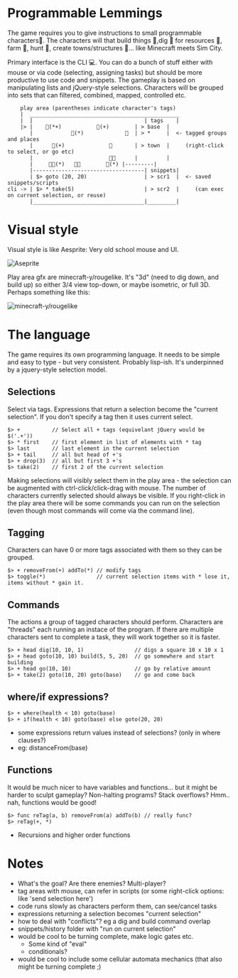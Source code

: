 # Programmable Lemmings

The game requires you to give instructions to small programmable characters🚶. The characters will that build things 🏫,dig 🔨 for resources 💎, farm 🌽, hunt 🍗, create towns/structures 🏤... like Minecraft meets Sim City.

Primary interface is the CLI 💻. You can do a bunch of stuff either with mouse or via code (selecting, assigning tasks) but should be more productive to use code and snippets. The gameplay is based on manipulating lists and jQuery-style selections. Characters will be grouped into sets that can filtered, combined, mapped, controlled etc.

        play area (parentheses indicate character's tags)
        |  _______________________________________________
        |  |                                   | tags    |
        |> |    🚶(*+)           🚶(+)        | > base  |
           |            🚶(*)             🌴  | > *     |  <- tagged groups and places
           |      🚶(+)              🏫       | > town  |     (right-click to select, or go etc)
           |                        🏫🏫      |         |
           |     🔨🚶(*)   🌴🌴        🚶(*) |---------|
           |-----------------------------------| snippets|
           | $> goto (20, 20)                  | > scr1  |  <- saved snippets/scripts
    cli -> | $> * take(5)                      | > scr2  |     (can exec on current selection, or reuse)
           |___________________________________|_________|


# Visual style

Visual style is like Aesprite: Very old school mouse and UI.

![Aseprite](http://aseprite.org/assets/images/gamedev.gif)

Play area gfx are minecraft-y/rougelike. It's "3d" (need to dig down, and build up) so either 3/4 view top-down, or maybe isometric, or full 3D. Perhaps something like this:

![minecraft-y/rougelike](https://cloud.githubusercontent.com/assets/129330/8313869/8a92774e-19b3-11e5-9d3f-87082c47d0b1.png)

# The language

The game requires its own programming language. It needs to be simple and easy to type - but very consistent. Probably lisp-ish. It's underpinned by a jquery-style selection model.

## Selections

Select via tags. Expressions that return a selection become the "current selection". If you don't specify a tag then it uses current select.

    $> +          // Select all + tags (equivelant jQuery would be $('.+'))
    $> * first    // first element in list of elements with * tag
    $> last       // last element in the current selection
    $> + tail     // all but head of +'s
    $> + drop(3)  // all but first 3 +'s
    $> take(2)    // first 2 of the current selection

Making selections will visibly select them in the play area - the selection can be augmented with ctrl-click/click-drag with mouse. The number of characters currently selected should always be visible. If you right-click in the play area there will be some commands you can run on the selection (even though most commands will come via the command line).

## Tagging

Characters can have 0 or more tags associated with them so they can be grouped.

    $> + removeFrom(+) addTo(*) // modify tags
    $> toggle(*)                // current selection items with * lose it, items without * gain it.

## Commands

The actions a group of tagged characters should perform. Characters are "threads" each running an instace of the program. If there are multiple characters sent to complete a task, they will work together so it is faster.

    $> + head dig(10, 10, 1)                // digs a square 10 x 10 x 1
    $> + head goto(10, 10) build(5, 5, 20)  // go somewhere and start building
    $> + head go(10, 10)                    // go by relative amount
    $> + take(2) goto(10, 20) goto(base)    // go and come back

## where/if expressions?

    $> + where(health < 10) goto(base)
    $> + if(health < 10) goto(base) else goto(20, 20)

  - some expressions return values instead of selections? (only in where clauses?)
  - eg: distanceFrom(base)

## Functions

It would be much nicer to have variables and functions... but it might be harder to sculpt gameplay? Non-halting programs? Stack overflows? Hmm.. nah, functions would be good!

    $> func reTag(a, b) removeFrom(a) addTo(b) // really func?
    $> reTag(+, *)

  - Recursions and higher order functions

# Notes

- What's the goal? Are there enemies? Multi-player?
- tag areas with mouse, can refer in scripts (or some right-click options: like 'send selection here')
- code runs slowly as characters perform them, can see/cancel tasks
- expressions returning a selection becomes "current selection"
- how to deal with "conflicts"? eg a dig and build command overlap
- snippets/history folder with "run on current selection"
- would be cool to be turning complete, make logic gates etc.
  - Some kind of "eval"
  - conditionals?
- would be cool to include some cellular automata mechanics (that also might be turning complete ;)



